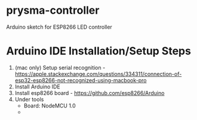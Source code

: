 # prysma-controller
 Arduino sketch for ESP8266 LED controller

# Arduino IDE Installation/Setup Steps
1. (mac only) Setup serial recognition - https://apple.stackexchange.com/questions/334311/connection-of-esp32-esp8266-not-recognized-using-macbook-pro
2. Install Arduino IDE
3. Install esp8266 board - https://github.com/esp8266/Arduino
4. Under tools
    - Board: NodeMCU 1.0
    -
